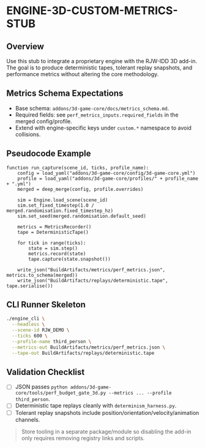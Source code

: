 # ENGINE-3D-CUSTOM-METRICS-STUB

## Overview
Use this stub to integrate a proprietary engine with the RJW-IDD 3D add-in. The goal is to produce deterministic tapes, tolerant replay snapshots, and performance metrics without altering the core methodology.

## Metrics Schema Expectations
- Base schema: `addons/3d-game-core/docs/metrics_schema.md`.
- Required fields: see `perf_metrics_inputs.required_fields` in the merged config/profile.
- Extend with engine-specific keys under `custom.*` namespace to avoid collisions.

## Pseudocode Example
```pseudo
function run_capture(scene_id, ticks, profile_name):
    config = load_yaml("addons/3d-game-core/config/3d-game-core.yml")
    profile = load_yaml("addons/3d-game-core/profiles/" + profile_name + ".yml")
    merged = deep_merge(config, profile.overrides)

    sim = Engine.load_scene(scene_id)
    sim.set_fixed_timestep(1.0 / merged.randomisation.fixed_timestep_hz)
    sim.set_seed(merged.randomisation.default_seed)

    metrics = MetricsRecorder()
    tape = DeterministicTape()

    for tick in range(ticks):
        state = sim.step()
        metrics.record(state)
        tape.capture(state.snapshot())

    write_json("BuildArtifacts/metrics/perf_metrics.json", metrics.to_schema(merged))
    write_json("BuildArtifacts/replays/deterministic.tape", tape.serialise())
```

## CLI Runner Skeleton
```bash
./engine_cli \
  --headless \
  --scene-id RJW_DEMO \
  --ticks 600 \
  --profile-name third_person \
  --metrics-out BuildArtifacts/metrics/perf_metrics.json \
  --tape-out BuildArtifacts/replays/deterministic.tape
```

## Validation Checklist
- [ ] JSON passes `python addons/3d-game-core/tools/perf_budget_gate_3d.py --metrics ... --profile third_person`.
- [ ] Deterministic tape replays cleanly with `determinism_harness.py`.
- [ ] Tolerant replay snapshots include position/orientation/velocity/animation channels.

> Store tooling in a separate package/module so disabling the add-in only requires removing registry links and scripts.
